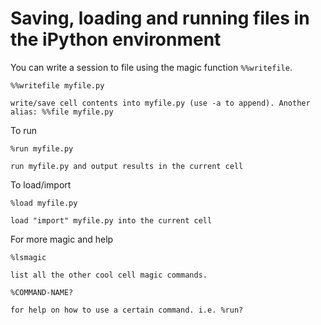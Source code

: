 # Saving, loading and running files in the iPython environment

You can write a session to file using the magic function `%%writefile`.

`%%writefile myfile.py`

    write/save cell contents into myfile.py (use -a to append). Another alias: %%file myfile.py

To run

`%run myfile.py`

    run myfile.py and output results in the current cell

To load/import

`%load myfile.py`

    load "import" myfile.py into the current cell

For more magic and help

`%lsmagic`

    list all the other cool cell magic commands.

`%COMMAND-NAME?`

    for help on how to use a certain command. i.e. %run?
